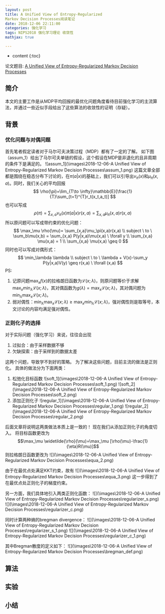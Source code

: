 ```yaml
---
layout: post
title: A Unified View of Entropy-Regularized
Markov Decision Processes阅读笔记
date: 2018-12-06 22:11:00
categories: 强化学习
tags: NIPS2018 强化学习理论 收敛性
mathjax: true

---
```


* content
{:toc}

论文题目: [A Unified View of Entropy-Regularized Markov Decision Processes](https://arxiv.org/pdf/1705.07798.pdf)

## 简介

本文的主要工作是从MDP平均回报的最优化问题角度看待目前强化学习的主流算法，并通过一些近似手段给出了这些算法的收敛性的证明（存疑）。






## 背景

### 优化问题与对偶问题
首先笔者假定读者对于马尔可夫决策过程（MDP）都有了一定的了解。
如下图（assum_1）给出了马尔可夫单链的假设，这个假设在MDP是非退化的且非周期的条件下是满足的。
![assum_1](\images\2018-12-06-A Unified View of Entropy-Regularized Markov Decision Processes\assum_1.png)
这篇文章全部都是围绕在稳态分布下讨论的，在$\pi(a|x)$的基础上，我们可以引导出$\nu_\pi(x)$和$\mu_\pi(x,a)$。同时，我们关心的平均回报
$$
\rho(\pi)=\lim_{T\to \infty}\mathbb{E}[\frac{1}{T}\sum_{t=1}^{T}r_t(x_t,a_t)]
$$
也可以写成
$$
\rho(\pi)=\sum_{x,a}\nu_\pi(x)\pi(a|x)r(x,a) = \sum_{x,a}\mu_\pi(x,a)r(x,a)
$$
所以原问题可以写成带约束的优化问题：
$$
\max_\mu \rho(\mu)= \sum_{x,a}\mu_\pi(x,a)r(x,a) \\
subject \ to \ \sum_b\mu(x,b) = \sum_{x,a} P(y|x,a)\mu(x,a) \ \forall y \\
\sum_{x,a} \mu(x,a) = 1 \\
\sum_{x,a} \mu(x,a) \geq 0
$$
同时也可以写成对偶形式：
$$
\min_\lambda \lambda \\
subject \ to \ \lambda + V(x)-\sum_y P(y|x,a)V(y) \geq r(x,a) \ \forall (x,a)
$$
PS:
1. 记原问题$\max_x f(x)$的拉格朗日函数为$\mathcal{L}(x;\lambda)$，则原问题等价于求解$\max_x \min_\lambda \mathcal{L}(x;\lambda)$，其对偶函数为$g(\lambda)=\max_x \mathcal{L}(x;\lambda)$，其对偶问题为$\min_\lambda \max_x \mathcal{L}(x;\lambda)$。
2. 弱对偶性：$\min_\lambda \max_x \mathcal{L}(x;\lambda)\geq \max_x \min_\lambda \mathcal{L}(x;\lambda)$，强对偶性则是取等号，本文讨论的内容均满足强对偶性。

### 正则化子的选择
对于实际问题（强化学习）来说，往往会出现
1. 过拟合：由于采样数据不够
2. 欠缺探索：由于采样到的数据太差

这两个问题，导致学不到好的策略。
为了解决这些问题，目前主流的做法是正则化。
具体的做法分为下面两类：
1. 松弛化目标函数
![soft_1](\images\2018-12-06-A Unified View of Entropy-Regularized Markov Decision Processes\soft_1.png)
![soft_2](\images\2018-12-06-A Unified View of Entropy-Regularized Markov Decision Processes\soft_2.png)
2. 添加正则化子
![regular_1](\images\2018-12-06-A Unified View of Entropy-Regularized Markov Decision Processes\regular_1.png)
![regular_2](\images\2018-12-06-A Unified View of Entropy-Regularized Markov Decision Processes\regular_2.png)

后面文章将说明这两类做法本质上是一致的！
现在我们从添加正则化子的角度切入。
将目标函数更改为
$$\max_\mu \widetilde{\rho}(\mu)=\max_\mu [\rho(\mu)-\frac{1}{\eta}R(\mu)]$$
则拉格朗日函数更改为
![](\images\2018-12-06-A Unified View of Entropy-Regularized Markov Decision Processes\equa_2.png)

由于在最优点处满足KKT约束，故有
![](\images\2018-12-06-A Unified View of Entropy-Regularized Markov Decision Processes\equa_3.png)
这一步得到了在最优点处正则化子的梯度约束。

另一方面，我们具体地引入两类正则化函数：
![](\images\2018-12-06-A Unified View of Entropy-Regularized Markov Decision Processes\regularizer_s.png)
![](\images\2018-12-06-A Unified View of Entropy-Regularized Markov Decision Processes\regularizer_c.png)

同时计算两种熵的bregman divergence：
![](\images\2018-12-06-A Unified View of Entropy-Regularized Markov Decision Processes\regularizer_s_1.png)
![](\images\2018-12-06-A Unified View of Entropy-Regularized Markov Decision Processes\regularizer_c_1.png)

其中Bregman散度的定义如下：
![](\images\2018-12-06-A Unified View of Entropy-Regularized Markov Decision Processes\bregman_def.png)


## 算法

## 实验

## 小结